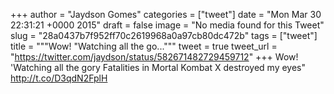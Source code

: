 
+++
author = "Jaydson Gomes"
categories = ["tweet"]
date = "Mon Mar 30 22:31:21 +0000 2015"
draft = false
image = "No media found for this Tweet"
slug = "28a0437b7f952ff70c2619968a0a97cb80dc472b"
tags = ["tweet"]
title = """Wow! "Watching all the go..."""
tweet = true
tweet_url = "https://twitter.com/jaydson/status/582671482729459712"
+++
Wow! 'Watching all the gory Fatalities in Mortal Kombat X destroyed my eyes" http://t.co/D3qdN2FplH

